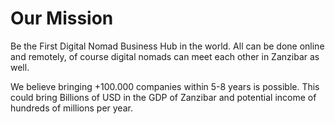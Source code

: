 # Our Mission

Be the First Digital Nomad Business Hub in the world. All can be done online and remotely, of course digital nomads can meet each other in Zanzibar as well.

We believe bringing +100.000 companies within 5-8 years is possible. This could bring Billions of USD in the GDP of Zanzibar and potential income of hundreds of millions per year. 
